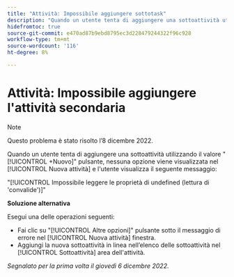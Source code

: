 ```yaml
---
title: "Attività: Impossibile aggiungere sottotask"
description: "Quando un utente tenta di aggiungere una sottoattività utilizzando il pulsante +Nuovo, nella finestra Nuova attività non vengono visualizzate opzioni e l'utente visualizza un messaggio di errore."
hidefromtoc: true
source-git-commit: e470ad87b9ebd8795ec3d228479244322f96c928
workflow-type: tm+mt
source-wordcount: '116'
ht-degree: 8%

---
```



# Attività: Impossibile aggiungere l&#39;attività secondaria

>[!NOTE]
>
>Questo problema è stato risolto l’8 dicembre 2022.

Quando un utente tenta di aggiungere una sottoattività utilizzando il valore &quot;[!UICONTROL +Nuovo]&quot; pulsante, nessuna opzione viene visualizzata nel [!UICONTROL Nuova attività] e l&#39;utente visualizza il seguente messaggio:

&quot;[!UICONTROL Impossibile leggere le proprietà di undefined (lettura di &#39;convalide&#39;)]&quot;

**Soluzione alternativa**

Esegui una delle operazioni seguenti:

* Fai clic su &quot;[!UICONTROL Altre opzioni]&quot; pulsante sotto il messaggio di errore nel [!UICONTROL Nuova attività] finestra.
* Aggiungi la nuova sottoattività in linea nell’elenco delle sottoattività nel [!UICONTROL Sottoattività] area dell&#39;attività.

_Segnalato per la prima volta il giovedì 6 dicembre 2022._

